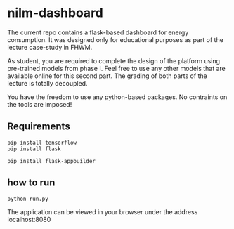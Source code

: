 # nilm-dashboard

The current repo contains a flask-based dashboard for energy consumption. It was designed only for educational purposes as part of the lecture case-study in FHWM. 

As student, you are required to complete the design of the platform using pre-trained models from phase I. Feel free to use any other models that are available online for this second part. The grading of both parts of the lecture is totally decoupled.

You have the freedom to use any python-based packages. No contraints on the tools are imposed!


## Requirements
```
pip install tensorflow
pip install flask

pip install flask-appbuilder
```
## how to run

```
python run.py
```
The application can be viewed in your browser under the address localhost:8080
